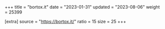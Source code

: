 +++
title = "bortox.it"
date = "2023-01-31"
updated = "2023-08-06"
weight = 25399

[extra]
source = "https://bortox.it/"
ratio = 15
size = 25
+++
